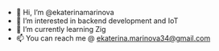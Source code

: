 - 👋 Hi, I’m @ekaterinamarinova
- 👀 I’m interested in backend development and IoT
- 🌱 I’m currently learning Zig
- 📫 You can reach me @ ekaterina.marinova34@gmail.com

<!---
ekaterinamarinova/ekaterinamarinova is a ✨ special ✨ repository because its `README.md` (this file) appears on your GitHub profile.
You can click the Preview link to take a look at your changes.
--->
